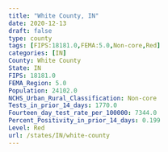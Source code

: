 ```yaml
---
title: "White County, IN"
date: 2020-12-13
draft: false
type: county
tags: [FIPS:18181.0,FEMA:5.0,Non-core,Red]
categories: [IN]
County: White County
State: IN
FIPS: 18181.0
FEMA_Region: 5.0
Population: 24102.0
NCHS_Urban_Rural_Classification: Non-core
Tests_in_prior_14_days: 1770.0
Fourteen_day_test_rate_per_100000: 7344.0
Percent_Positivity_in_prior_14_days: 0.199
Level: Red
url: /states/IN/white-county
---
```



